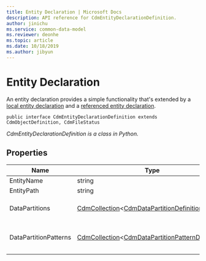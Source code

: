 ```yaml
---
title: Entity Declaration | Microsoft Docs
description: API reference for CdmEntityDeclarationDefinition.
author: jinichu
ms.service: common-data-model
ms.reviewer: deonhe 
ms.topic: article
ms.date: 10/18/2019
ms.author: jibyun
---
```


# Entity Declaration

An entity declaration provides a simple functionality that's extended by a [local entity declaration](localentitydeclaration.md) and a [referenced entity declaration](referencedentitydeclaration.md).

```
public interface CdmEntityDeclarationDefinition extends CdmObjectDefinition, CdmFileStatus
```
*CdmEntityDeclarationDefinition is a class in Python.*

## Properties
|Name|Type|Description|
|---|---|---|
|EntityName|string|The entity's name.|
|EntityPath|string|The entity's path.|
|DataPartitions|[CdmCollection](collection.md)\<[CdmDataPartitionDefinition](datapartition.md)>|The data partitions, implemented only by [LocalEntityDeclaration](localentitydeclaration.md).|
|DataPartitionPatterns|[CdmCollection](collection.md)\<[CdmDataPartitionPatternDefinition](datapartitionpattern.md)>|The data partition patterns, implemented only by [LocalEntityDeclaration](localentitydeclaration.md).|

